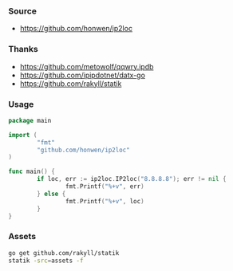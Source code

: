 ### Source

- https://github.com/honwen/ip2loc

### Thanks

- https://github.com/metowolf/qqwry.ipdb
- https://github.com/ipipdotnet/datx-go
- https://github.com/rakyll/statik

### Usage

```go
package main

import (
        "fmt"
        "github.com/honwen/ip2loc"
)

func main() {
        if loc, err := ip2loc.IP2loc("8.8.8.8"); err != nil {
                fmt.Printf("%+v", err)
        } else {
                fmt.Printf("%+v", loc)
        }
}

```

### Assets

```bash
go get github.com/rakyll/statik
statik -src=assets -f
```
